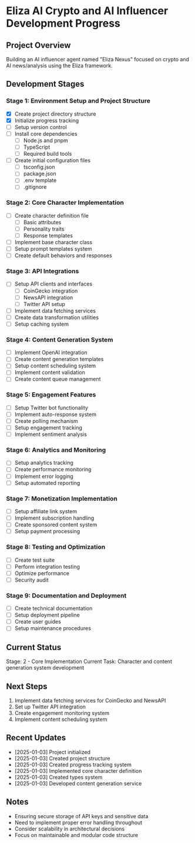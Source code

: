 # Eliza AI Crypto and AI Influencer Development Progress

## Project Overview
Building an AI influencer agent named "Eliza Nexus" focused on crypto and AI news/analysis using the Eliza framework.

## Development Stages

### Stage 1: Environment Setup and Project Structure
- [x] Create project directory structure
- [x] Initialize progress tracking
- [ ] Setup version control
- [ ] Install core dependencies
  - [ ] Node.js and pnpm
  - [ ] TypeScript
  - [ ] Required build tools
- [ ] Create initial configuration files
  - [ ] tsconfig.json
  - [ ] package.json
  - [ ] .env template
  - [ ] .gitignore

### Stage 2: Core Character Implementation
- [ ] Create character definition file
  - [ ] Basic attributes
  - [ ] Personality traits
  - [ ] Response templates
- [ ] Implement base character class
- [ ] Setup prompt templates system
- [ ] Create default behaviors and responses

### Stage 3: API Integrations
- [ ] Setup API clients and interfaces
  - [ ] CoinGecko integration
  - [ ] NewsAPI integration
  - [ ] Twitter API setup
- [ ] Implement data fetching services
- [ ] Create data transformation utilities
- [ ] Setup caching system

### Stage 4: Content Generation System
- [ ] Implement OpenAI integration
- [ ] Create content generation templates
- [ ] Setup content scheduling system
- [ ] Implement content validation
- [ ] Create content queue management

### Stage 5: Engagement Features
- [ ] Setup Twitter bot functionality
- [ ] Implement auto-response system
- [ ] Create polling mechanism
- [ ] Setup engagement tracking
- [ ] Implement sentiment analysis

### Stage 6: Analytics and Monitoring
- [ ] Setup analytics tracking
- [ ] Create performance monitoring
- [ ] Implement error logging
- [ ] Setup automated reporting

### Stage 7: Monetization Implementation
- [ ] Setup affiliate link system
- [ ] Implement subscription handling
- [ ] Create sponsored content system
- [ ] Setup payment processing

### Stage 8: Testing and Optimization
- [ ] Create test suite
- [ ] Perform integration testing
- [ ] Optimize performance
- [ ] Security audit

### Stage 9: Documentation and Deployment
- [ ] Create technical documentation
- [ ] Setup deployment pipeline
- [ ] Create user guides
- [ ] Setup maintenance procedures

## Current Status
Stage: 2 - Core Implementation
Current Task: Character and content generation system development

## Next Steps
1. Implement data fetching services for CoinGecko and NewsAPI
2. Set up Twitter API integration
3. Create engagement monitoring system
4. Implement content scheduling system

## Recent Updates
- [2025-01-03] Project initialized
- [2025-01-03] Created project structure
- [2025-01-03] Created progress tracking system
- [2025-01-03] Implemented core character definition
- [2025-01-03] Created types system
- [2025-01-03] Developed content generation service

## Notes
- Ensuring secure storage of API keys and sensitive data
- Need to implement proper error handling throughout
- Consider scalability in architectural decisions
- Focus on maintainable and modular code structure